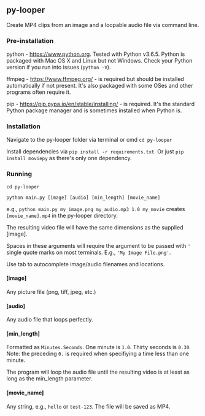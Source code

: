 ## py-looper
Create MP4 clips from an image and a loopable audio file via command line.


### Pre-installation

python - https://www.python.org. Tested with Python v3.6.5. Python is packaged with Mac OS X and Linux but not Windows. Check your Python version if you run into issues (`python -V`).

ffmpeg - https://www.ffmpeg.org/ - is required but should be installed automatically if not present. It's also packaged with some OSes and other programs often require it.

pip - https://pip.pypa.io/en/stable/installing/ - is required. It's the standard Python package manager and is sometimes installed when Python is.


### Installation

Navigate to the py-looper folder via terminal or cmd `cd py-looper`

Install dependencies via `pip install -r requirements.txt`. Or just `pip install moviepy` as there's only one dependency.


### Running

`cd py-looper`

`python main.py [image] [audio] [min_length] [movie_name]`

e.g., `python main.py my_image.png my_audio.mp3 1.0 my_movie` creates `[movie_name].mp4` in the py-looper directory.

The resulting video file will have the same dimensions as the supplied [image].

Spaces in these arguments will require the argument to be passed with `'` single quote marks on most terminals. E.g., `'My Image File.png'`.

Use tab to autocomplete image/audio filenames and locations.

#### [image]

Any picture file (png, tiff, jpeg, etc.)

#### [audio]

Any audio file that loops perfectly.

#### [min_length]

Formatted as `Minutes.Seconds`. One minute is `1.0`. Thirty seconds is `0.30`. Note: the preceding `0.` is required when specifiying a time less than one minute.

The program will loop the audio file until the resulting video is at least as long as the min_length parameter.

#### [movie_name]

Any string, e.g., `hello` or `test-123`. The file will be saved as MP4.
